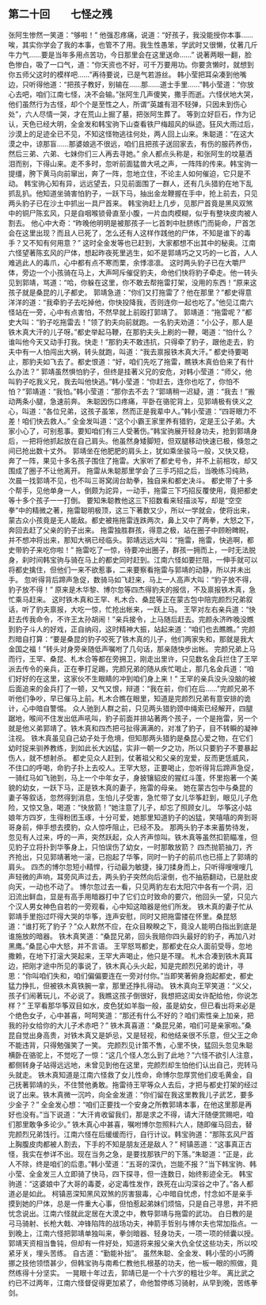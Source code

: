 ## 第二十回　　七怪之残

张阿生惨然一笑道：“够啦！”
他强忍疼痛，说道：“好孩子，我没能授你本事……唉，其实你学会了我的本事，也管不了用。我生性愚笨，学武时又很懒，仗著几斤牛力气……要是当年多用点苦功，今日那里会在这里送命……”
说著两眼一翻，脸色惨白，吸了一口气，道：“你天资也不好，可千万要用功。你要贪懒时，就想到你五师父这时的模样吧……”再待要说，已是气若游丝。
韩小莹把耳朵凑到他嘴边，只听得他道：“把孩子教好，别输在……那……道士手里……”韩小莹道：“你放心去吧，咱们江南七怪，决不会输。”张阿生几声傻笑，撒手而逝。六怪伏地大哭，他们虽然行为古怪，却个个是至性之人，所谓“英雄有泪不轻弹，只因未到伤心处”，六人尽情一哭，才在荒山上掘了墓，把张阿生葬了。
等到立好巨石，作为记认，天色已经大明，全金发和韩宝驹下山查看铁尸梅超风的纵迹。狂风大雨过后，沙漠上的足迹全已不见，不知这怪物逃往何处，两人回上山来。朱聪道：“在这大漠之中，谅那盲……那婆娘逃不很远，咱们且把孩子送回家去，有伤的服药养伤，然后三弟、六弟、七妹你们三人再去寻她。”
余人都点头称是，和张阿生的坟墓洒泪而别，下得山来。走不多时，忽听前面猛兽大吼之声，一阵阵的传来。韩宝驹一提缰，胯下黄马向前窜出，奔了一阵，忽地立住，不论主人如何催迫，它只是不动。
韩宝驹心知有异，远远望去，只见前面围了一群人，还有几头猎豹在地下乱抓乱扒。他知道坐骑害怕豹子，一跃下马，抽出金龙鞭握在手中，抢上前去，只见两头豹子已在沙土中抓出一具尸首来。
韩宝驹赶上几步，见那尸首竟是黑风双煞中的铜尸陈玄风，只是自咽喉锁骨直至小腹，一片血肉模糊，似乎有整块皮肉被人割去。
他心中大奇：“昨晚他明明是被那孩子一匕首刺中肚脐练门而毙命，尸首怎会在这里出现？而且人已死了，怎么还有人这样作践他的尸体，不知是谁下的毒手？又不知有何用意？”
这时全金发等也已赶到，大家都想不出其中的秘奥。江南六怪望著陈玄风的尸体，想起昨夜死里逃生，如不是郭靖巧之又巧的一匕首，人人难逃此人的毒爪，心中都有点不寒而栗，余悸凛凛。
这时两头豹子已在大嚼尸体，旁边一个小孩骑在马上，大声呵斥催促豹夫，命他们快将豹子牵走。他一转头见到郭靖，骂道：“哈，你躲在这里，你不敢去帮拖雷打架，没用的东西！”原来这孩子就是桑昆的儿子都史。
郭靖急道：“你们又打拖雷了？他在那里？”都史得意洋洋的道：“我牵豹子去吃掉他，你快投降我，否则连你一起也吃了。”他见江南六怪站在一旁，心中有点害怕，不然早就上前殴打郭靖了。
郭靖道：“拖雷呢？”都史大叫：“豹子吃拖雷去！”领了豹夫向前就跑。一名豹夫劝道：“小公子，那人是铁木真大汗的儿子呀。”都史举起马鞭，在那豹夫头上刷的一鞭，喝道：“怕什么？谁叫他今天又动手打我。快走！”那豹夫不敢违抗，只得牵了豹子，跟他走去，豹夫中有一人怕闯出大祸，转头就跑，叫道：“我去禀报铁木真大汗。”
都史待要喝止，那豹夫如飞去了。都史恨道：“好，咱们先吃了拖雷，瞧铁木真伯伯来了有什么办法？”
郭靖虽然惧怕豹子，但终是挂著义兄的安危，对韩小莹道：“师父，他叫豹子吃我义兄，我去叫他快逃。”韩小莹道：“你赶去，连你也吃了，你怕不怕？”郭靖道：“我怕。”韩小莹道：“那你去不去？”郭靖稍一迟疑，道：“我去！”搬动两条小腿，急速前奔。
朱聪因伤口疼痛，平卧在骆驼背上，见郭靖极有侠义之心，叫道：“各位兄弟，这孩子虽笨，然而正是我辈中人。”韩小莹道：“四哥眼力不差！咱们快去救人。”
全金发叫道：“这个小霸王家里养有猎豹，定是王公子弟。大家小心了，可别惹事。要知咱们有三人受著伤。”韩宝驹展开轻身功夫，抢到郭靖身后，一把将他抓起放在自己肩头。他虽然身矮脚短，但双腿移动快速已极，倏忽之间已抢出数十丈外。
郭靖坐在他肥肥的肩头上，犹如乘坐骏马一般，又快又稳，奔了一阵，果见十多名孩子围住了拖雷。大家听了都史号令，并不上前相攻，却又围成了圈子不让他离开。
拖雷从朱聪那里学会了三手巧招之后，当晚练习纯熟，次晨一找郭靖不见，也不叫三哥窝阔台助拳，独自来和都史决斗。
都史带了十多个帮手，见他单身一人，倒颇为詑异，一动手，拖雷三下巧招反覆使用，竟把都史等十多个孩子一一打倒。
要知朱聪教他这三下招数看来轻描淡写，却是“空空拳”中的精微之著，拖雷聪明极顶，这三下著数又少，所以一学就会，使将出来，蒙古众小孩竟是无人能敌。都史被拖拖雷连跌两次，鼻上又中了两拳，大怒之下，奔回去赶了父亲的豹子出来。
拖雷独胜群孩，得意之极，站在圈子中顾盼睥睨，并不想冲将出来，那知大祸已经临头。郭靖远远大叫：“拖雷，拖雷，快逃啊，都史带豹子来吃你啦！”
拖雷吃了一惊，待要冲出圈子，群孩一拥而上，一时无法脱身，刹时间韩宝驹与骑在马上的都史同时赶到。江南六怪如要拦阻，一伸手就可以将都史擒住，但他们一来不欲惹事，二来要察看拖雷与郭靖的动静，所以并未出手。
忽听得背后蹄声急促，数骑马如飞赶来，马上一人高声大叫：“豹子放不得，豹子放不得！”
原来是木华黎、博尔忽等四杰得豹夫的报信，不及禀报铁木真，急忙乘马赶来。
这时铁木真和王罕、札木合、桑昆等正在蒙古包中陪完颜烈兄弟叙话，听了豹夫禀报，大吃一惊，忙抢出帐来，一跃上马。
王罕对左右亲兵道：“快赶去传我命令，不许王太孙胡闹！”亲兵接令，上马随后赶去。完颜永济昨晚没瞧到豹子斗人的好戏，正自纳闷，这时精神大振，站起来道：“咱们也去瞧瞧。”
完颜烈暗自打算：“要是桑昆的豹子咬死了铁木真的儿子，他们两家失和，那就是我大金国之福！”转头对身旁亲随低声嘱咐了几句话，那亲随快步出帐。
完颜兄弟上马而行，王罕、桑昆、札木合等都在旁拥卫，刚走出里许，只见数名金兵拦住了王罕派去传令的亲兵，正在拳打足踢，完颜兄弟的随从疾忙喝止，那几名金兵道：“咱们好好的在这里，这家伙不生眼睛的冲到咱们身上来！”
王罕的亲兵没头没脑的被后面追来的金兵打了一顿，又气又恨，辩道：“我在前，你们在后……”完颜兄弟不听他们争吵，早已催马上前。札木合瞧在眼里，知道是完颜烈兄弟有意安排的诡计，心中暗自警惕。
众人驰到人群之前，只见两头猎豹颈中绳索已经解开，四腿踞地，喉间不住发出低声吼叫，豹子前面并排站著两个孩子，一个是拖雷，另一个就是他义弟郭靖了。铁木真和四杰把弓扯得满满的，对准了豹子，目不转瞬的凝神注视。
铁木真虽见自己幼子处于危境，但知那两头猎豹是桑昆心爱之物，在它们幼时捉来驯养教练，到如此长大凶猛，实非一朝一夕之功，所以只要豹子不要暴起伤人，就不想射杀。
都史见众人赶到，仗著祖父和父亲的宠爱，反而更恁威风，不住口的呼喝，命豹子扑上去咬人。王罕大怒，正要喝止，忽听得背后蹄声急促，一骑红马如飞驰到，马上一个中年女子，身披镶貂皮的猩红斗蓬，怀里抱著一个美貌的幼女，一跃下马，正是铁木真的妻子，拖雷的母亲。
她在蒙古包中与桑昆的妻子等叙话，忽然得到消息，生怕儿子受害，急忙带了女儿华筝赶到，眼见儿子危险，又惊又急，喝道：“快放箭！”她注意了儿子，却忘了照顾女儿。
华筝这小姑娘年方四岁，生得粉团玉琢，十分可爱，她那里知道豹子的凶猛，笑嘻嘻的奔到哥哥身前，伸手想去摸豹，众人惊呼阻止，已经不及。
那两头豹子本来蓄势待发，忽见有人过来，呼的一声，突然跃起，众人齐声惊叫。铁木真等虽然扣箭瞄准，但见豹子立将扑到华筝身上，只怕误伤了幼女，一时那敢放箭？
四杰抛箭抽刀，齐齐抢出，只见郭靖著地一滚，已抱起了华筝，同时一豹子的前爪也已搭上了郭靖的肩头。
四杰的博尔忽短小精悍，行动最为敏捷，操刀揉身而上，只听得嗖嗖嗖几声轻微的声响，耳旁风声过去，两头豹子突然向后滚倒，也不抽筋翻动，已是肚皮向天，一动也不动了。
博尔忽过去一看，只见两豹左右太阳穴中各有一个洞，汩汩流出鲜血，显是有高手用暗器打中了它们立时致命的要穴，他回头一望，只见六个汉人男女神色自若的一旁观看，心中知这暗器是他们所发。
铁木真的妻子忙从郭靖手里抱过吓得大哭的华筝，连声安慰，同时又把拖雷搂在怀里。桑昆怒道：“谁打死了豹子？”众人默然不应，在众目睽睽之下，竟没人能明白指出到底是谁施放的暗器。
铁木真笑道：“桑昆兄弟，回头我赔你四头最好的豹子，再加八对黑鹰。”桑昆心中大怒，并不言语。
王罕怒骂都史，那都史在众人面前受辱，忽地撒赖，在地下打滚大哭起来，王罕大声喝止，他只是不理。
札木合凑到铁木真耳边，把刚才途中所见的事说了，铁木真心头火起，知是完颜烈兄弟的诡计，寻思：“你叫咱们失和，咱们偏偏要连在一旁对付你。”当即笑著俯身抱起都史，都史猛力挣扎，但被铁木真铁腕一拿，那里还挣扎得动。
铁木真向王罕笑道：“义父，孩子们闹著玩儿，不必说了。我瞧这孩子倒很好，我想把这闺女许配给他，你说怎样？”
王罕看那华筝双目如水，皮色犹如羊脂一般，虽是幼女，但已看出将来必是个绝色女子，心中甚喜，呵呵笑道：“那还有什么不好的？咱们索性亲上加亲，把我的孙女给你的大儿子术赤吧？”
铁木真喜道：“桑昆兄弟，咱们可是亲家啦。”桑昆自觉出身高贵，对铁木真又是妒忌，又是轻视，和他结亲很不乐意，但父王之命不能违背，只得勉强笑了一笑。
完颜烈见计策不售，心里不快，猛回头忽见朱聪横卧在骆驼上，不觉吃了一惊：“这几个怪人怎么到了此地？”六怪不欲引人注意，都侧转身子站得远远地，未曾见到他在这里，完颜烈却生怕他们认出自己，兜转马头就走。
铁木真知道是江南六怪救了女儿性命，命博尔忽厚赏他们皮毛黄金，自己抚著郭靖的头，不住赞他勇敢。拖雷待王罕等众人去后，才把与都史打架的经过说了出来。铁木真微一沉吟，向全金发道：“你们留在我这里教我儿子武艺，要多少金子？”
全金发心想：“咱们正要找一个安身之所教郭靖本事，在他这里那是再好也没有。”当下说道：“大汗肯收留我们，那是求之不得，请大汗随便赏赐吧，咱们那里敢争多论少。”
铁木真心中甚喜，嘱咐博尔忽照料六人，随即催马回去，替完颜烈兄弟饯行。江南六怪在后缓缓而行，自行计议。韩宝驹道：“那陈玄风尸首上胸腹皮肉都被人割去，下手的不知是朋友还是敌人？”
柯镇恶道：“这事真正古怪，我实在参详不出。现在当务之急，是要找那铁尸的下落。”朱聪道：“正是，此人不除，终是咱们的后患。”韩小莹道：“五哥的深仇，岂能不报？”当下韩宝驹、韩小莹、全金发三人立即骑了快马，四下探寻，但一连数日，始终影迹全无。
韩宝驹道：“这婆娘中了大哥的毒菱，必定毒性发作，跌死在山沟深谷之中了。”各人都道必是如此。
柯镇恶深知黑风双煞的厉害狠毒，心中暗自忧虑，忖念如不是亲手摸到她的尸体，总是一件重大心事，但怕惹起弟妹们烦恼，只是自己寻思，并不把忧念说出。江南六怪就此定居在大漠之中，教导郭靖与拖雷的武功。
白日教的是弓马骑射、长枪大戟、冲锋陷阵的战场功夫，神箭手哲别与博尔夫也常加指点。一到晚上，江南六怪把郭靖单独叫来，拳剑暗器、轻身功夫，一项一项的倾囊以授。
郭靖天资相当鲁钝，但却有一件好处，知道将来报父亲大仇全仗这些功夫，所以咬紧牙关，埋头苦练。
自古道：“勤能补拙”。
虽然朱聪、全金发、韩小莹的小巧腾挪之技他领悟甚少，但韩宝驹与南希仁教他扎根基的功夫，他一板一眼的照做，竟然练得十分坚实。
一晃眼十年过去，郭靖已是一个十六岁的粗壮少年。
离比武之约已不过两年，江南六怪督促得更加紧了，命他暂停练习骑射，从早到晚，苦练拳剑。